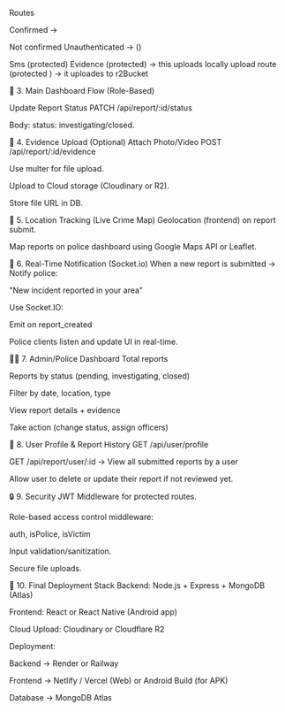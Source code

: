 Routes 


Confirmed ->
<!-- Authentication -> (completed)  -- working  -->

<!-- Register  -- working -->
<!-- Login     -  working -->

Not confirmed
Unauthenticated -> ()  

<!-- dashboard (protected)  -- working -->
Sms (protected)
Evidence (protected) -> this uploads locally
upload route (protected ) -> it uploades to r2Bucket



<!-- 🌐 1. User Registration (Backend + Frontend)  -- working
🔁 Route:
POST /api/auth/register  -->
<!-- ✅ Backend:
Input validation (name, email, phone, password, role: victim/witness/police).
Hash password (bcrypt).
Store user in MongoDB.
Send confirmation or verification (optional: OTP via email/SMS).  no opted -->

<!-- 🔐 2. User Login + JWT Auth
🔁 Route:
POST /api/auth/login -->

<!-- ✅ Backend:
Validate credentials.
Compare hashed password.
Generate JWT token (send in response).
Attach role & user ID in payload. -->


📱 3. Main Dashboard Flow (Role-Based)
<!-- For Victim/Witness:
create Report 
http://localhost:5000/api/create 
Data: incident type, description, location, timestamp, media file (optional).
Save report with status = "pending".
Link it to userId.
-->

<!-- For Police:  -- working
Get All Reports
GET /api/report/all    --can get all report for a user using userId 
Auth middleware: police-only.
Fetch all pending + active reports. -->


Update Report Status
PATCH /api/report/:id/status

Body: status: investigating/closed.

📸 4. Evidence Upload (Optional)
Attach Photo/Video
POST /api/report/:id/evidence

Use multer for file upload.

Upload to Cloud storage (Cloudinary or R2).

Store file URL in DB.

📍 5. Location Tracking (Live Crime Map)
Geolocation (frontend) on report submit.

Map reports on police dashboard using Google Maps API or Leaflet.

🔔 6. Real-Time Notification (Socket.io)
When a new report is submitted → Notify police:

"New incident reported in your area"

Use Socket.IO:

Emit on report_created

Police clients listen and update UI in real-time.

🧑‍💻 7. Admin/Police Dashboard
Total reports

Reports by status (pending, investigating, closed)

Filter by date, location, type

View report details + evidence

Take action (change status, assign officers)

🧾 8. User Profile & Report History
GET /api/user/profile

GET /api/report/user/:id → View all submitted reports by a user

Allow user to delete or update their report if not reviewed yet.

🔒 9. Security
JWT Middleware for protected routes.

Role-based access control middleware:

auth, isPolice, isVictim

Input validation/sanitization.

Secure file uploads.

🚀 10. Final Deployment Stack
Backend: Node.js + Express + MongoDB (Atlas)

Frontend: React or React Native (Android app)

Cloud Upload: Cloudinary or Cloudflare R2

Deployment:

Backend → Render or Railway

Frontend → Netlify / Vercel (Web) or Android Build (for APK)

Database → MongoDB Atlas